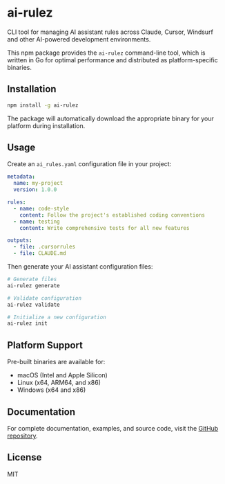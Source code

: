 # ai-rulez

CLI tool for managing AI assistant rules across Claude, Cursor, Windsurf and other AI-powered development environments.

This npm package provides the `ai-rulez` command-line tool, which is written in Go for optimal performance and distributed as platform-specific binaries.

## Installation

```bash
npm install -g ai-rulez
```

The package will automatically download the appropriate binary for your platform during installation.

## Usage

Create an `ai_rules.yaml` configuration file in your project:

```yaml
metadata:
  name: my-project
  version: 1.0.0

rules:
  - name: code-style
    content: Follow the project's established coding conventions
  - name: testing
    content: Write comprehensive tests for all new features

outputs:
  - file: .cursorrules
  - file: CLAUDE.md
```

Then generate your AI assistant configuration files:

```bash
# Generate files
ai-rulez generate

# Validate configuration
ai-rulez validate

# Initialize a new configuration
ai-rulez init
```

## Platform Support

Pre-built binaries are available for:
- macOS (Intel and Apple Silicon)
- Linux (x64, ARM64, and x86)
- Windows (x64 and x86)

## Documentation

For complete documentation, examples, and source code, visit the [GitHub repository](https://github.com/Goldziher/ai-rulez).

## License

MIT